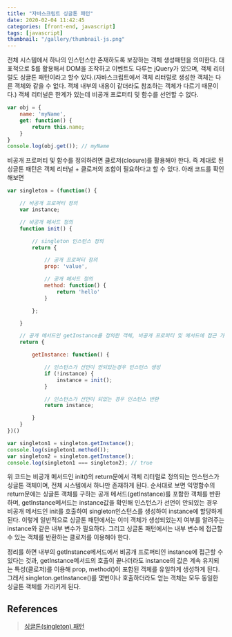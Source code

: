```yaml
---
title: "자바스크립트 싱글톤 패턴"
date: 2020-02-04 11:42:45
categories: [front-end, javascript]
tags: [javascript]
thumbnail: "/gallery/thumbnail-js.png"
---
```


전체 시스템에서 하나의 인스턴스만 존재하도록 보장하는 객체 생성패턴을 의미한다. 대표적으로 $를 활용해서 DOM을 조작하고 이벤트도 다루는 jQuery가 있으며, 객체 리터럴도 싱글톤 패턴이라고 할수 있다.(자바스크립트에서 객체 리터럴로 생성한 객체는 다른 객체와 같을 수 없다. 객체 내부의 내용이 같더라도 참조하는 객체가 다르기 때문이다.) 객체 리터널은 한계가 있는데 비공개 프로퍼티 및 함수를 선언할 수 없다.

<!-- more -->

```javascript
var obj = {
    name: 'myName',
    get: function() {
        return this.name;
    }
}
console.log(obj.get()); // myName
```

비공개 프로퍼티 및 함수를 정의하려면 클로저(closure)를 활용해야 한다. 즉 제대로 된 싱글톤 패턴은 객체 리터널 + 클로저의 조합이 필요하다고 할 수 있다. 아래 코드를 확인해보면

```javascript
var singleton = (function() {

    // 비공개 프로퍼티 정의
    var instance;

    // 비공개 메서드 정의
    function init() {

        // singleton 인스턴스 정의
        return {

            // 공개 프로퍼티 정의
            prop: 'value',

            // 공개 메서드 정의
            method: function() {
                return 'hello'
            }

        };

    }

    // 공개 메서드인 getInstance를 정의한 객체, 비공개 프로퍼티 및 메서드에 접근 가능(클로저)
    return {

        getInstance: function() {

            // 인스턴스가 선언이 안되있는경우 인스턴스 생성
            if (!instance) {
                instance = init();
            }

            // 인스턴스가 선언이 되있는 경우 인스턴스 반환
            return instance;

        }
    }
})()

var singleton1 = singleton.getInstance();
console.log(singleton1.method());
var singleton2 = singleton.getInstance();
console.log(singleton1 === singleton2); // true
```

위 코드는 비공개 메서드인 init()의 return문에서 객체 리터럴로 정의되는 인스턴스가 싱글톤 객체이며, 전체 시스템에서 하나만 존재하게 된다. 순서대로 보면 익명함수의 return문에는 싱글톤 객체를 구하는 공개 메서드(getInstance)를 포함한 객체를 반환하며, getInstance메서드는 instance값을 확인해 인스턴스가 선언이 안되있는 경우 비공개 메서드인 init를 호출하여 singleton인스턴스를 생성하여 instance에 할당하게 된다. 이렇게 일반적으로 싱글톤 패턴에서는 이미 객체가 생성되었는지 여부를 알려주는 instance와 같은 내부 변수가 필요하다. 그리고 싱글톤 패턴에서는 내부 변수에 접근할 수 있는 객체를 반환하는 클로저를 이용해야 한다.

정리를 하면 내부의 getInstance메서드에서 비공개 프로퍼티인 instance에 접근할 수 있다는 것과, getInstance메서드의 호출이 끝나더라도 instance의 값은 계속 유지되는 특성(클로저)를 이용해 prop, method()이 포함된 객체를 유일하게 생성하게 된다. 그래서 singleton.getInstance()를 몇번이나 호출하더라도 얻는 객체는 모두 동일한 싱글톤 객체를 가리키게 된다.

## References
> [싱글톤(singleton) 패턴](https://webclub.tistory.com/150)
